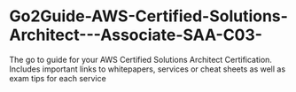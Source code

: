 # Go2Guide-AWS-Certified-Solutions-Architect---Associate-SAA-C03-
The go to guide for your AWS Certified Solutions Architect Certification. Includes important links to whitepapers, services or cheat sheets as well as exam tips for each service
